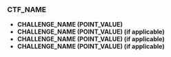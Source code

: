 ### CTF_NAME
- __CHALLENGE_NAME (POINT_VALUE)__
- __CHALLENGE_NAME (POINT_VALUE) (if applicable)__
- __CHALLENGE_NAME (POINT_VALUE) (if applicable)__
- __CHALLENGE_NAME (POINT_VALUE) (if applicable)__
